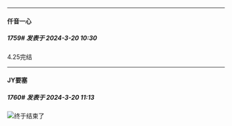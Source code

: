 ﻿
*****

####  仟音一心  
##### 1759#       发表于 2024-3-20 10:30

4.25完结


*****

####  JY要塞  
##### 1760#       发表于 2024-3-20 11:13

<img src="https://static.saraba1st.com/image/smiley/face2017/067.png" referrerpolicy="no-referrer">终于结束了


